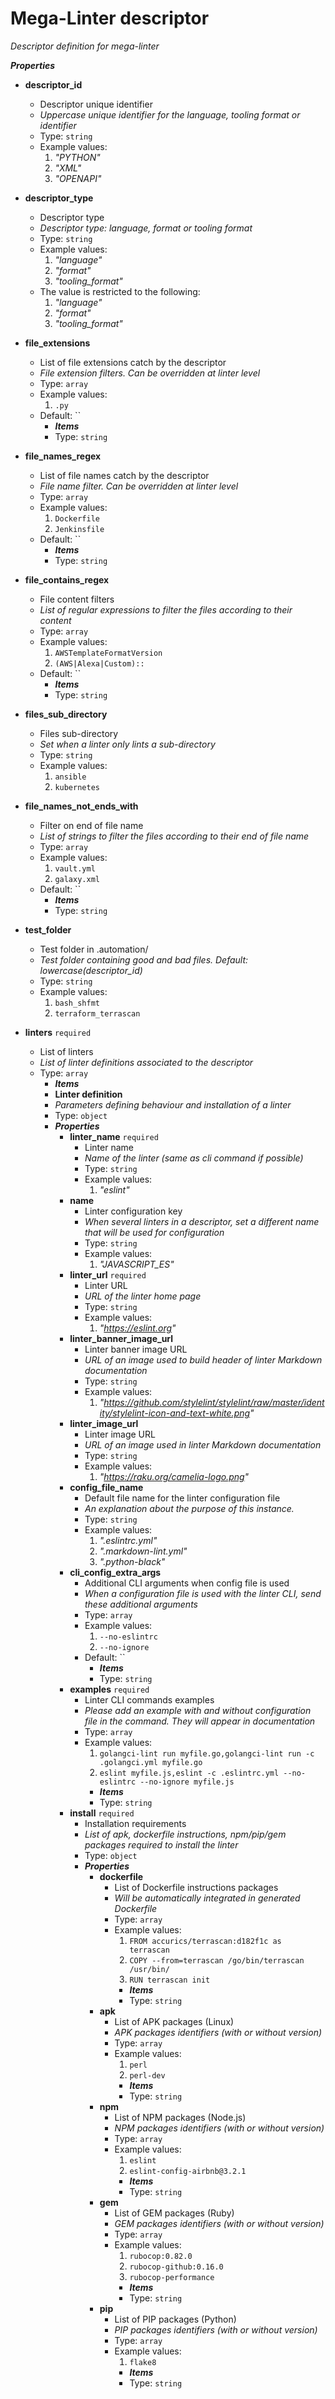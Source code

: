 <!-- markdownlint-disable -->
<!-- markdown-link-check-disable -->
# Mega-Linter descriptor

_Descriptor definition for mega-linter_

**_Properties_**

 - <b id="#http://github.com/nvuillam/megalinter.json/properties/descriptor_id">descriptor_id</b>
	 - Descriptor unique identifier
	 - _Uppercase unique identifier for the language, tooling format or identifier_
	 - Type: `string`
	 - Example values: 
		 1. _"PYTHON"_
		 2. _"XML"_
		 3. _"OPENAPI"_
		 
 - <b id="#http://github.com/nvuillam/megalinter.json/properties/descriptor_type">descriptor_type</b>
	 - Descriptor type
	 - _Descriptor type: language, format or tooling format_
	 - Type: `string`
	 - Example values: 
		 1. _"language"_
		 2. _"format"_
		 3. _"tooling_format"_
	 - The value is restricted to the following: 
		 1. _"language"_
		 2. _"format"_
		 3. _"tooling_format"_

 - <b id="#http://github.com/nvuillam/megalinter.json/properties/file_extensions">file_extensions</b>
	 - List of file extensions catch by the descriptor
	 - _File extension filters. Can be overridden at linter level_
	 - Type: `array`
	 - Example values: 
		 1. `.py`
	 - Default: ``
		 - **_Items_**
		 - Type: `string`
- <b id="#http://github.com/nvuillam/megalinter.json/properties/file_names_regex">file_names_regex</b>
	 - List of file names catch by the descriptor
	 - _File name filter. Can be overridden at linter level_
	 - Type: `array`
	 - Example values: 
		 1. `Dockerfile`
		 2. `Jenkinsfile`
	 - Default: ``
		 - **_Items_**
		 - Type: `string`

- <b id="#http://github.com/nvuillam/megalinter.json/properties/file_contains_regex">file_contains_regex</b>
	 - File content filters
	 - _List of regular expressions to filter the files according to their content_
	 - Type: `array`
	 - Example values: 
		 1. `AWSTemplateFormatVersion`
		 2. `(AWS|Alexa|Custom)::`
	 - Default: ``
		 - **_Items_**
		 - Type: `string`

- <b id="#http://github.com/nvuillam/megalinter.json/properties/files_sub_directory">files_sub_directory</b>
	 - Files sub-directory
	 - _Set when a linter only lints a sub-directory_
	 - Type: `string`
	 - Example values: 
		 1. `ansible`
		 2. `kubernetes`

 - <b id="#http://github.com/nvuillam/megalinter.json/properties/file_names_not_ends_with">file_names_not_ends_with</b>
	 - Filter on end of file name
	 - _List of strings to filter the files according to their end of file name_
	 - Type: `array`
	 - Example values: 
		 1. `vault.yml`
		 2. `galaxy.xml`
	 - Default: ``
		 - **_Items_**
		 - Type: `string`

- <b id="#http://github.com/nvuillam/megalinter.json/properties/test_folder">test_folder</b>
	 - Test folder in .automation/
	 - _Test folder containing _good_ and _bad_ files. Default: lowercase(descriptor_id)_
	 - Type: `string`
	 - Example values: 
		 1. `bash_shfmt`
		 2. `terraform_terrascan`

 - <b id="#http://github.com/nvuillam/megalinter.json/properties/linters">linters</b> `required`
	 - List of linters 
	 - _List of linter definitions associated to the descriptor_
	 - Type: `array`
		 - **_Items_**
		 - **Linter definition**
		 - _Parameters defining behaviour and installation of a linter_
		 - Type: `object`
		 - **_Properties_**
			 - <b id="/properties/linters/items/properties/linter_name">linter_name</b> `required`
				 - Linter name
				 - _Name of the linter (same as cli command if possible)_
				 - Type: `string`
				 - Example values: 
					 1. _"eslint"_
			 - <b id="/properties/linters/items/properties/name">name</b>
				 - Linter configuration key
				 - _When several linters in a descriptor, set a different name that will be used for configuration_
				 - Type: `string`
				 - Example values: 
					 1. _"JAVASCRIPT_ES"_
			 - <b id="/properties/linters/items/properties/linter_url">linter_url</b> `required`
				 - Linter URL
				 - _URL of the linter home page_
				 - Type: `string`
				 - Example values: 
					 1. _"https://eslint.org"_
			 - <b id="/properties/linters/items/properties/linter_banner_image_url">linter_banner_image_url</b>
				 - Linter banner image URL
				 - _URL of an image used to build header of linter Markdown documentation_
				 - Type: `string`
				 - Example values: 
					 1. _"https://github.com/stylelint/stylelint/raw/master/identity/stylelint-icon-and-text-white.png"_
			 - <b id="/properties/linters/items/properties/linter_image_url">linter_image_url</b>
				 - Linter image URL
				 - _URL of an image used in linter Markdown documentation_
				 - Type: `string`
				 - Example values: 
					 1. _"https://raku.org/camelia-logo.png"_
			 - <b id="/properties/linters/items/properties/config_file_name">config_file_name</b>
				 - Default file name for the linter configuration file
				 - _An explanation about the purpose of this instance._
				 - Type: `string`
				 - Example values: 
					 1. _".eslintrc.yml"_
					 2. _".markdown-lint.yml"_
					 3. _".python-black"_
			 - <b id="/properties/linters/items/properties/cli_config_extra_args">cli_config_extra_args</b>
				 - Additional CLI arguments when config file is used
				 - _When a configuration file is used with the linter CLI, send these additional arguments_
				 - Type: `array`
				 - Example values: 
					 1. `--no-eslintrc`
					 2. `--no-ignore`
				 - Default: ``
					 - **_Items_**
					 - Type: `string`
			 - <b id="/properties/linters/items/properties/examples">examples</b> `required`
				 - Linter CLI commands examples
				 - _Please add an example with and without configuration file in the command. They will appear in documentation_
				 - Type: `array`
				 - Example values: 
					 1. `golangci-lint run myfile.go,golangci-lint run -c .golangci.yml myfile.go`
					 2. `eslint myfile.js,eslint -c .eslintrc.yml --no-eslintrc --no-ignore myfile.js`
					 - **_Items_**
					 - Type: `string`
			 - <b id="/properties/linters/items/properties/install">install</b> `required`
				 - Installation requirements
				 - _List of apk, dockerfile instructions, npm/pip/gem packages required to install the linter_
				 - Type: `object`
				 - **_Properties_**
					 - <b id="/properties/linters/items/properties/install/properties/dockerfile">dockerfile</b>
						 - List of Dockerfile instructions packages
						 - _Will be automatically integrated in generated Dockerfile_
						 - Type: `array`
						 - Example values: 
							 1. `FROM accurics/terrascan:d182f1c as terrascan`
							 2. `COPY --from=terrascan /go/bin/terrascan /usr/bin/`
							 3. `RUN terrascan init`
							 - **_Items_**
							 - Type: `string`
					 - <b id="/properties/linters/items/properties/install/properties/apk">apk</b>
						 - List of APK packages (Linux)
						 - _APK packages identifiers (with or without version)_
						 - Type: `array`
						 - Example values: 
							 1. `perl`
							 2. `perl-dev`
							 - **_Items_**
							 - Type: `string`
					 - <b id="/properties/linters/items/properties/install/properties/npm">npm</b>
						 - List of NPM packages (Node.js)
						 - _NPM packages identifiers (with or without version)_
						 - Type: `array`
						 - Example values: 
							 1. `eslint`
							 2. `eslint-config-airbnb@3.2.1`
							 - **_Items_**
							 - Type: `string`
					 - <b id="/properties/linters/items/properties/install/properties/gem">gem</b>
						 - List of GEM packages (Ruby)
						 - _GEM packages identifiers (with or without version)_
						 - Type: `array`
						 - Example values: 
							 1. `rubocop:0.82.0`
							 2. `rubocop-github:0.16.0`
							 3. `rubocop-performance`
							 - **_Items_**
							 - Type: `string`
					 - <b id="/properties/linters/items/properties/install/properties/pip">pip</b>
						 - List of PIP packages (Python)
						 - _PIP packages identifiers (with or without version)_
						 - Type: `array`
						 - Example values: 
							 1. `flake8`
							 - **_Items_**
							 - Type: `string`
